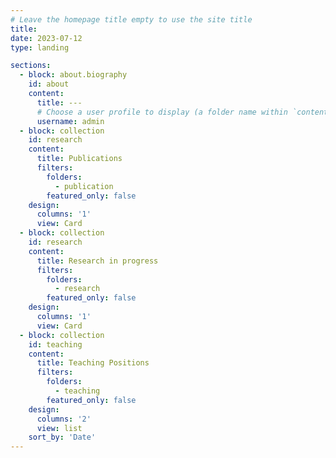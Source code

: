 ```yaml
---
# Leave the homepage title empty to use the site title
title:
date: 2023-07-12
type: landing

sections:
  - block: about.biography
    id: about
    content:
      title: ---
      # Choose a user profile to display (a folder name within `content/authors/`)
      username: admin
  - block: collection
    id: research
    content:
      title: Publications
      filters:
        folders:
          - publication 
        featured_only: false
    design:
      columns: '1'
      view: Card
  - block: collection
    id: research
    content:
      title: Research in progress 
      filters:
        folders:
          - research
        featured_only: false
    design:
      columns: '1'
      view: Card
  - block: collection
    id: teaching
    content:
      title: Teaching Positions 
      filters:
        folders:
          - teaching
        featured_only: false
    design:
      columns: '2'
      view: list
    sort_by: 'Date'
---
```

